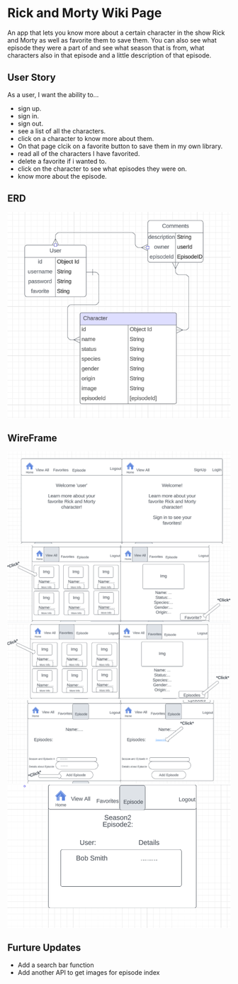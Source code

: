 # Rick and Morty Wiki Page

An app that lets you know more about a certain character in the show Rick and Morty as well as favorite them to save them. You can also see what episode they were a part of and see what season that is from, what characters also in that episode and a little description of that episode.

## User Story

As a user, I want the ability to... 
  - sign up.
  - sign in.  
  - sign out. 
  - see a list of all the characters. 
  - click on a character to know more about them.
  - On that page clcik on a favorite button to save them in my own library. 
  - read all of the characters I have favorited. 
  - delete a favorite if i wanted to. 
  - click on the character to see what episodes they were on. 
  - know more about the episode. 

## ERD

![ERD](public/ERD.PNG)

 ## WireFrame

![WireFrame1](public/WireFramep1.PNG)
![WireFrame2](public/WireFramep2.PNG)
![WireFrame3](public/WireFramep3.PNG)
![WireFrame4](public/WireFramep4.PNG)
![WireFrame5](public/WireFramep5.PNG)

## Furture Updates

- Add a search bar function
- Add another API to get images for episode index
